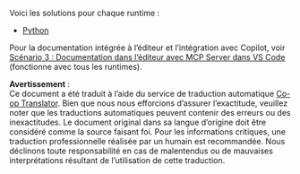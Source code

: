 <!--
CO_OP_TRANSLATOR_METADATA:
{
  "original_hash": "c8c1a74c74f6c2d42d511daf12d0b6c5",
  "translation_date": "2025-07-14T06:31:43+00:00",
  "source_file": "09-CaseStudy/docs-mcp/solution/README.md",
  "language_code": "fr"
}
-->
Voici les solutions pour chaque runtime :  
- [Python](./python/README.md)

Pour la documentation intégrée à l’éditeur et l’intégration avec Copilot, voir [Scénario 3 : Documentation dans l’éditeur avec MCP Server dans VS Code](./scenario3/README.md) (fonctionne avec tous les runtimes).

**Avertissement** :  
Ce document a été traduit à l’aide du service de traduction automatique [Co-op Translator](https://github.com/Azure/co-op-translator). Bien que nous nous efforcions d’assurer l’exactitude, veuillez noter que les traductions automatiques peuvent contenir des erreurs ou des inexactitudes. Le document original dans sa langue d’origine doit être considéré comme la source faisant foi. Pour les informations critiques, une traduction professionnelle réalisée par un humain est recommandée. Nous déclinons toute responsabilité en cas de malentendus ou de mauvaises interprétations résultant de l’utilisation de cette traduction.